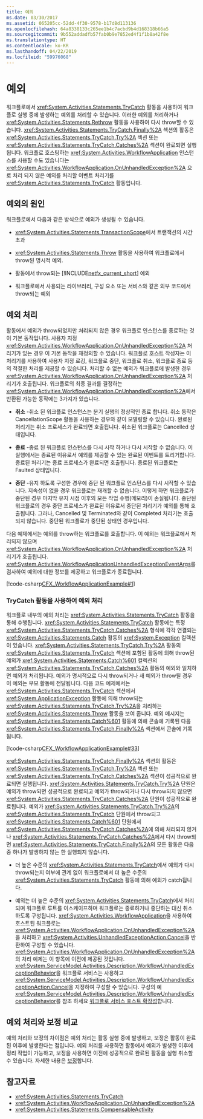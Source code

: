 ```yaml
---
title: 예외
ms.date: 03/30/2017
ms.assetid: 065205cc-52dd-4f30-9578-b17d8d113136
ms.openlocfilehash: 64a8338133c265ee1b4c7acbd9b4d168318b66a5
ms.sourcegitcommit: 9b552addadfb57fab0b9e7852ed4f1f1b8a42f8e
ms.translationtype: HT
ms.contentlocale: ko-KR
ms.lasthandoff: 04/22/2019
ms.locfileid: "59976068"
---
```

# <a name="exceptions"></a>예외
워크플로에서 <xref:System.Activities.Statements.TryCatch> 활동을 사용하여 워크플로 실행 중에 발생하는 예외를 처리할 수 있습니다. 이러한 예외를 처리하거나 <xref:System.Activities.Statements.Rethrow> 활동을 사용하여 다시 throw할 수 있습니다. <xref:System.Activities.Statements.TryCatch.Finally%2A> 섹션의 활동은 <xref:System.Activities.Statements.TryCatch.Try%2A> 섹션 또는 <xref:System.Activities.Statements.TryCatch.Catches%2A> 섹션이 완료되면 실행됩니다. 워크플로 호스팅하는 <xref:System.Activities.WorkflowApplication> 인스턴스를 사용할 수도 있습니다는 <xref:System.Activities.WorkflowApplication.OnUnhandledException%2A> 으로 처리 되지 않은 예외를 처리할 이벤트 처리기를 <xref:System.Activities.Statements.TryCatch> 활동입니다.  
  
## <a name="causes-of-exceptions"></a>예외의 원인  
 워크플로에서 다음과 같은 방식으로 예외가 생성될 수 있습니다.  
  
-   <xref:System.Activities.Statements.TransactionScope>에서 트랜잭션의 시간 초과  
  
-   <xref:System.Activities.Statements.Throw> 활동을 사용하여 워크플로에서 throw된 명시적 예외.  
  
-   활동에서 throw되는 [!INCLUDE[netfx_current_short](../../../includes/netfx-current-short-md.md)] 예외  
  
-   워크플로에서 사용되는 라이브러리, 구성 요소 또는 서비스와 같은 외부 코드에서 throw되는 예외  
  
## <a name="handling-exceptions"></a>예외 처리  
 활동에서 예외가 throw되었지만 처리되지 않은 경우 워크플로 인스턴스를 종료하는 것이 기본 동작입니다. 사용자 지정 <xref:System.Activities.WorkflowApplication.OnUnhandledException%2A> 처리기가 있는 경우 이 기본 동작을 재정의할 수 있습니다. 워크플로 호스트 작성자는 이 처리기를 사용하여 사용자 지정 로깅, 워크플로 중단, 워크플로 취소, 워크플로 종료 등의 적절한 처리를 제공할 수 있습니다.  처리할 수 없는 예외가 워크플로에 발생한 경우 <xref:System.Activities.WorkflowApplication.OnUnhandledException%2A> 처리기가 호출됩니다. 워크플로의 최종 결과를 결정하는 <xref:System.Activities.WorkflowApplication.OnUnhandledException%2A>에서 반환된 가능한 동작에는 3가지가 있습니다.  
  
-   **취소** -취소 된 워크플로 인스턴스는 분기 실행의 정상적인 종료 합니다. 취소 동작은 CancellationScope 활동을 사용하는 경우와 같이 모델링할 수 있습니다. 완료된 처리기는 취소 프로세스가 완료되면 호출됩니다. 취소된 워크플로는 Cancelled 상태입니다.  
  
-   **종료** -종료 된 워크플로 인스턴스를 다시 시작 하거나 다시 시작할 수 없습니다.  이 실행에서는 종료된 이유로서 예외를 제공할 수 있는 완료된 이벤트를 트리거합니다. 종료된 처리기는 종료 프로세스가 완료되면 호출됩니다. 종료된 워크플로는 Faulted 상태입니다.  
  
-   **중단** -유지 하도록 구성한 경우에 중단 된 워크플로 인스턴스를 다시 시작할 수 있습니다.  지속성이 없을 경우 워크플로는 재개할 수 없습니다.  이렇게 하면 워크플로가 중단된 경우 마지막 유지 시점 이후의 모든 작업 수행(메모리)이 손실됩니다. 중단된 워크플로의 경우 중단 프로세스가 완료된 이유로서 중단된 처리기가 예외를 통해 호출됩니다. 그러나, Cancelled 및 Terminated와 같이 Completed 처리기는 호출되지 않습니다. 중단된 워크플로가 중단된 상태인 경우입니다.  
  
 다음 예제에서는 예외를 throw하는 워크플로를 호출합니다. 이 예외는 워크플로에서 처리되지 않으며 <xref:System.Activities.WorkflowApplication.OnUnhandledException%2A> 처리기가 호출됩니다. <xref:System.Activities.WorkflowApplicationUnhandledExceptionEventArgs>를 검사하여 예외에 대한 정보를 제공하고 워크플로가 종료됩니다.  
  
 [!code-csharp[CFX_WorkflowApplicationExample#1](~/samples/snippets/csharp/VS_Snippets_CFX/cfx_workflowapplicationexample/cs/program.cs#1)]  
  
### <a name="handling-exceptions-with-the-trycatch-activity"></a>TryCatch 활동을 사용하여 예외 처리  
 워크플로 내부의 예외 처리는 <xref:System.Activities.Statements.TryCatch> 활동을 통해 수행됩니다. <xref:System.Activities.Statements.TryCatch> 활동에는 특정 <xref:System.Activities.Statements.TryCatch.Catches%2A> 형식에 각각 연결되는 <xref:System.Activities.Statements.Catch> 활동의 <xref:System.Exception> 컬렉션이 있습니다. <xref:System.Activities.Statements.TryCatch.Try%2A> 활동의 <xref:System.Activities.Statements.TryCatch> 섹션에 포함된 활동에 의해 throw된 예외가 <xref:System.Activities.Statements.Catch%601> 컬렉션의 <xref:System.Activities.Statements.TryCatch.Catches%2A> 활동의 예외와 일치하면 예외가 처리됩니다. 예외가 명시적으로 다시 throw되거나 새 예외가 throw될 경우 이 예외는 부모 활동에 전달됩니다. 다음 코드 예제에서는 <xref:System.Activities.Statements.TryCatch> 섹션에서 <xref:System.ApplicationException> 활동에 의해 throw되는 <xref:System.Activities.Statements.TryCatch.Try%2A>을 처리하는 <xref:System.Activities.Statements.Throw> 활동을 보여 줍니다. 예외 메시지는 <xref:System.Activities.Statements.Catch%601> 활동에 의해 콘솔에 기록된 다음 <xref:System.Activities.Statements.TryCatch.Finally%2A> 섹션에서 콘솔에 기록됩니다.  
  
 [!code-csharp[CFX_WorkflowApplicationExample#33](~/samples/snippets/csharp/VS_Snippets_CFX/cfx_workflowapplicationexample/cs/program.cs#33)]  
  
 <xref:System.Activities.Statements.TryCatch.Finally%2A> 섹션의 활동은 <xref:System.Activities.Statements.TryCatch.Try%2A> 섹션 또는 <xref:System.Activities.Statements.TryCatch.Catches%2A> 섹션이 성공적으로 완료되면 실행됩니다. <xref:System.Activities.Statements.TryCatch.Try%2A> 단원은 예외가 throw되면 성공적으로 완료되고 예외가 throw되거나 다시 throw되지 않으면 <xref:System.Activities.Statements.TryCatch.Catches%2A> 단원이 성공적으로 완료됩니다. 예외가 <xref:System.Activities.Statements.TryCatch.Try%2A>의 <xref:System.Activities.Statements.TryCatch> 단원에서 throw되고 <xref:System.Activities.Statements.Catch%601> 단원에서 <xref:System.Activities.Statements.TryCatch.Catches%2A>에 의해 처리되지 않거나 <xref:System.Activities.Statements.TryCatch.Catches%2A>에서 다시 throw되면 <xref:System.Activities.Statements.TryCatch.Finally%2A>의 모든 활동은 다음 중 하나가 발생하지 않는 한 실행되지 않습니다.  
  
-   더 높은 수준의 <xref:System.Activities.Statements.TryCatch>에서 예외가 다시 throw되는지 여부에 관계 없이 워크플로에서 더 높은 수준의 <xref:System.Activities.Statements.TryCatch> 활동에 의해 예외가 catch됩니다.  
  
-   예외는 더 높은 수준의 <xref:System.Activities.Statements.TryCatch>에서 처리되며 워크플로 루트를 이스케이프하며 워크플로는 종료하거나 중단하는 대신 취소하도록 구성됩니다. <xref:System.Activities.WorkflowApplication>을 사용하여 호스트된 워크플로는 <xref:System.Activities.WorkflowApplication.OnUnhandledException%2A>을 처리하고 <xref:System.Activities.UnhandledExceptionAction.Cancel>을 반환하여 구성할 수 있습니다. <xref:System.Activities.WorkflowApplication.OnUnhandledException%2A>의 처리 예제는 이 항목에 이전에 제공된 것입니다. <xref:System.ServiceModel.Activities.Description.WorkflowUnhandledExceptionBehavior>을 워크플로 서비스는 사용하고 <xref:System.ServiceModel.Activities.Description.WorkflowUnhandledExceptionAction.Cancel>을 지정하여 구성할 수 있습니다. 구성의 예 <xref:System.ServiceModel.Activities.Description.WorkflowUnhandledExceptionBehavior>를 참조 하세요 [워크플로 서비스 호스트 확장성](../wcf/feature-details/workflow-service-host-extensibility.md)합니다.  
  
## <a name="exception-handling-versus-compensation"></a>예외 처리와 보정 비교  
 예외 처리와 보정의 차이점은 예외 처리는 활동 실행 중에 발생하고, 보정은 활동이 완료된 이후에 발생한다는 점입니다. 예외 처리를 사용하면 활동에서 예외가 발생한 이후에 정리 작업이 가능하고, 보정을 사용하면 이전에 성공적으로 완료된 활동을 실행 취소할 수 있습니다. 자세한 내용은 [보정](compensation.md)합니다.  
  
## <a name="see-also"></a>참고자료

- <xref:System.Activities.Statements.TryCatch>
- <xref:System.Activities.WorkflowApplication.OnUnhandledException%2A>
- <xref:System.Activities.Statements.CompensableActivity>
